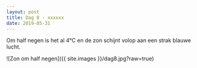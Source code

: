 ```yaml
---
layout: post
title: Dag 8 - xxxxxx
date: 2019-05-31
---
```

Om half negen is het al 4°C en de zon schijnt volop aan een strak blauwe lucht.  

![Zon om half negen]({{ site.images }}/dag8.jpg?raw=true)
